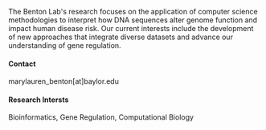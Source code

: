 
The Benton Lab's research focuses on the application of computer science methodologies to interpret how DNA sequences alter genome function and impact human disease risk.
Our  current interests include the development of new approaches that integrate diverse datasets and advance our understanding of gene regulation.

#### Contact 
marylauren_benton[at]baylor.edu


#### Research Intersts
Bioinformatics, Gene Regulation, Computational Biology
